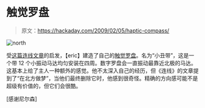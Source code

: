 # 触觉罗盘

> 原文：<https://hackaday.com/2009/02/05/haptic-compass/>

![north](img/38cdfab1db0b262eda3a85de0ec45397.png "north")

受[这篇连线文章](http://www.wired.com/wired/archive/15.04/esp.html)的启发，【eric】建造了自己的[触觉罗盘](http://www.exothermia.net/monkeys_and_robots/2009/02/04/on-the-haptic-compass/)。名为“小丑带”，这是一个带 12 个小振动马达均匀安装在四周。数字罗盘会一直振动最靠近北极的马达。这基本上给了主人一种额外的感觉。他不太深入自己的经历，但《连线》的文章提到了“在北方做梦”，当他们最终删除它时，他感到很奇怪。精确的方向感可能不是超级有价值的，但它们会很酷。

[感谢尼尔森]